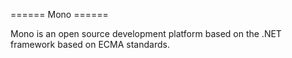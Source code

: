 ====== Mono ======


Mono is an open source development platform based on the .NET framework based on ECMA standards.